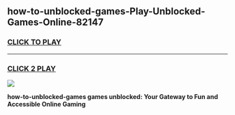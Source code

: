 
## how-to-unblocked-games-Play-Unblocked-Games-Online-82147
<h3>
<a href="https://premium76.site?title=how-to-unblocked-games&ref=25A">CLICK TO PLAY</a></h3>
<hr>

<h3>
<a href="https://premium76.site?title=how-to-unblocked-games&ref=25A">CLICK 2 PLAY</a>
  
</h3>

<a href="https://premium76.site?title=how-to-unblocked-games&ref=25A"><img src="https://clearcache.store/games.png"></a>


**how-to-unblocked-games games unblocked: Your Gateway to Fun and Accessible Online Gaming**
